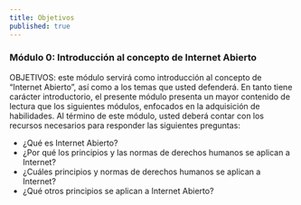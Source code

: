 ```yaml
---
title: Objetivos
published: true
---
```


### Módulo 0: Introducción al concepto de Internet Abierto

OBJETIVOS: este módulo servirá como introducción al concepto de “Internet Abierto”, así como a los temas que usted  defenderá. En tanto tiene carácter introductorio, el presente módulo presenta un mayor contenido de lectura que los siguientes módulos, enfocados en la adquisición de habilidades. Al término de este módulo, usted deberá contar con los recursos necesarios para responder las siguientes preguntas:
<ul><li> ¿Qué es Internet Abierto?
<li> ¿Por qué los principios y las normas de derechos humanos se aplican a Internet?
<li> ¿Cuáles principios y normas de derechos humanos se aplican a Internet? 
<li> ¿Qué otros principios se aplican a Internet Abierto?
</ul>

